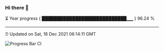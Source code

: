 ### Hi there 👋

⏳ Year progress { ████████████████████████████▁▁ } 96.24 %

---

⏰ Updated on Sat, 18 Dec 2021 06:14:11 GMT

![Progress Bar CI](https://github.com/liununu/liununu/workflows/Progress%20Bar%20CI/badge.svg)
